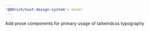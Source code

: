 ```yaml
---
'@d0rich/nuxt-design-system': minor
---
```


Add prose components for primary usage of tailwindcss typography
